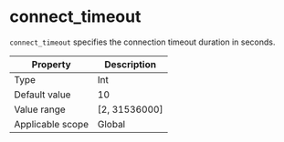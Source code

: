 # connect_timeout

`connect_timeout` specifies the connection timeout duration in seconds.

| **Property** | **Description** |
|--------|------------------------------------------------------------------------------------------------------------|
| Type | Int |
| Default value | 10 |
| Value range | \[2, 31536000\] |
| Applicable scope | Global |
